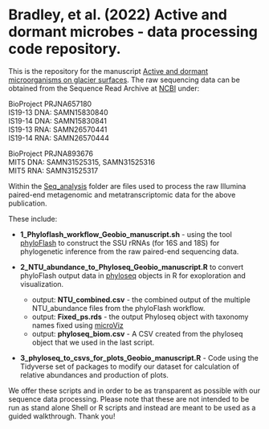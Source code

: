 # Bradley, et al. (2022) Active and dormant microbes - data processing code repository.

This is the repository for the manuscript [Active and dormant microorganisms on glacier surfaces](https://onlinelibrary.wiley.com/doi/full/10.1111/gbi.12535). The raw sequencing data can be obtained from the Sequence Read Archive at [NCBI](https://www.ncbi.nlm.nih.gov/) under:

BioProject PRJNA657180<br/>
IS19-13 DNA: SAMN15830840<br/>
IS19-14 DNA: SAMN15830841<br/>
IS19-13 RNA: SAMN26570441<br/>
IS19-14 RNA: SAMN26570444

BioProject PRJNA893676<br/>
MIT5 DNA: SAMN31525315, SAMN31525316<br/>
MIT5 RNA: SAMN31525317

Within the [Seq_analysis](https://github.com/jbradley8365/Geobiology_Bradley_dormancy_data_processing/tree/main/Seq_analysis) folder are files used to process the raw Illumina paired-end metagenomic and metatranscriptomic data for the above publication. 

These include:
* __1_Phyloflash_workflow_Geobio_manuscript.sh__ - using the tool [phyloFlash](http://hrgv.github.io/phyloFlash/) to construct the SSU rRNAs (for 16S and 18S) for phylogenetic inference from the raw paired-end sequencing data.
*  __2_NTU_abundance_to_Phyloseq_Geobio_manuscript.R__ to convert phyloFlash output data in [phyloseq](https://joey711.github.io/phyloseq/) objects in R for exoploration and visualization.
    * output: __NTU_combined.csv__ - the combined output of the multiple NTU_abundance files from the phyloFlash workflow.
    * output: __Fixed_ps.rds__ - the output Phyloseq object with taxonomy names fixed using [microViz](https://david-barnett.github.io/microViz/index.html)
    * output: __phyloseq_biom.csv__ - A CSV created from the phyloseq object that we used in the last script.

* __3_phyloseq_to_csvs_for_plots_Geobio_manuscript.R__  - Code using the Tidyverse set of packages to modify our dataset for calculation of relative abundances and production of plots.

We offer these scripts and in order to be as transparent as possible with our sequence data processing. Please note that these are not intended to be run as stand alone Shell or R scripts and instead are meant to be used as a guided walkthrough. Thank you!
